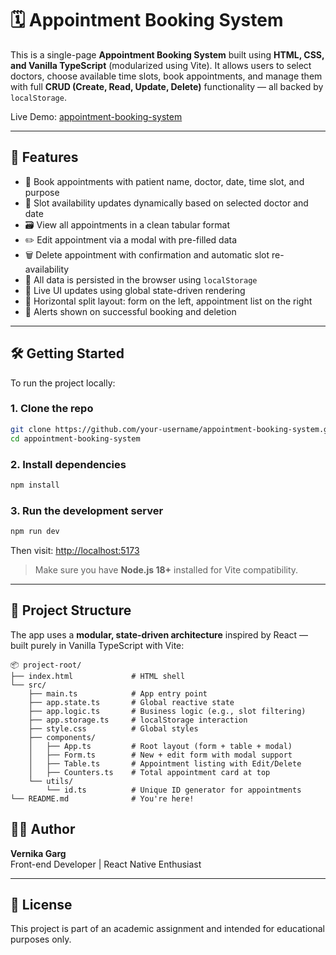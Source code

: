 # 🗓️ Appointment Booking System

This is a single-page **Appointment Booking System** built using **HTML, CSS, and Vanilla TypeScript** (modularized using Vite). It allows users to select doctors, choose available time slots, book appointments, and manage them with full **CRUD (Create, Read, Update, Delete)** functionality — all backed by `localStorage`.

Live Demo: [appointment-booking-system](https://appointment-booking-system-git-vi-f3f108-vernika-gargs-projects.vercel.app)

---

## 🚀 Features

- 🧍 Book appointments with patient name, doctor, date, time slot, and purpose
- 📆 Slot availability updates dynamically based on selected doctor and date
- 🗃 View all appointments in a clean tabular format
- ✏️ Edit appointment via a modal with pre-filled data
- 🗑️ Delete appointment with confirmation and automatic slot re-availability
- 💾 All data is persisted in the browser using `localStorage`
- 🔄 Live UI updates using global state-driven rendering
- 🧭 Horizontal split layout: form on the left, appointment list on the right
- 🎉 Alerts shown on successful booking and deletion

---

## 🛠️ Getting Started

To run the project locally:

### 1. Clone the repo

```bash
git clone https://github.com/your-username/appointment-booking-system.git
cd appointment-booking-system
```

### 2. Install dependencies

```bash
npm install
```

### 3. Run the development server

```bash
npm run dev
```

Then visit: [http://localhost:5173](http://localhost:5173)

> Make sure you have **Node.js 18+** installed for Vite compatibility.

---

## 📁 Project Structure

The app uses a **modular, state-driven architecture** inspired by React — built purely in Vanilla TypeScript with Vite:

```
📦 project-root/
├── index.html             # HTML shell
└── src/
    ├── main.ts            # App entry point
    ├── app.state.ts       # Global reactive state
    ├── app.logic.ts       # Business logic (e.g., slot filtering)
    ├── app.storage.ts     # localStorage interaction
    ├── style.css          # Global styles
    ├── components/
    │   ├── App.ts         # Root layout (form + table + modal)
    │   ├── Form.ts        # New + edit form with modal support
    │   ├── Table.ts       # Appointment listing with Edit/Delete
    │   ├── Counters.ts    # Total appointment card at top
    └── utils/
        └── id.ts          # Unique ID generator for appointments
└── README.md              # You're here!
```

## 🙋‍♀️ Author

**Vernika Garg**  
Front-end Developer | React Native Enthusiast

---

## 📃 License

This project is part of an academic assignment and intended for educational purposes only.

